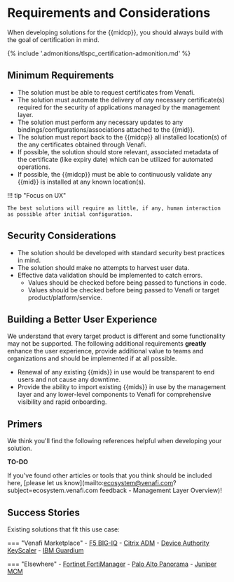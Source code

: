 # Requirements and Considerations

When developing solutions for the {{midcp}}, you should always build with the goal of certification in mind.

{% include '.admonitions/tlspc_certification-admonition.md' %}

## Minimum Requirements 

- The solution must be able to request certificates from Venafi.
- The solution must automate the delivery of *any* necessary certificate(s) required for the security of applications managed by the management layer.
- The solution must perform any necessary updates to any bindings/configurations/associations attached to the {{mid}}.
- The solution must report back to the {{midcp}} all installed location(s) of the any certificates obtained through Venafi.
- If possible, the solution should store relevant, associated metadata of the certificate (like expiry date) which can be utilized for automated operations.
- If possible, the {{midcp}} must be able to continuously validate any {{mid}} is installed at any known location(s).

!!! tip "Focus on UX"

    The best solutions will require as little, if any, human interaction as possible after initial configuration.

## Security Considerations

- The solution should be developed with standard security best practices in mind.
- The solution should make no attempts to harvest user data.
- Effective data validation should be implemented to catch errors.
    - Values should be checked before being passed to functions in code.
    - Values should be checked before being passed to Venafi or target product/platform/service.
    
## Building a Better User Experience

We understand that every target product is different and some functionality may not be supported.
The following additional requirements **greatly** enhance the user experience, provide additional value to teams and organizations and should be implemented if at all possible. 

- Renewal of any existing {{mids}} in use would be transparent to end users and not cause any downtime.
- Provide the ability to import existing {{mids}} in use by the management layer and any lower-level components to Venafi for comprehensive visibility and rapid onboarding.

## Primers
We think you'll find the following references helpful when developing your solution.

**TO-DO**

If you've found other articles or tools that you think should be included here, [please let us know](mailto:ecosystem@venafi.com?subject=ecosystem.venafi.com feedback - Management Layer Overview)!

## Success Stories

Existing solutions that fit this use case:

=== "Venafi Marketplace"
    - [F5 BIG-IQ](https://marketplace.venafi.com/ui/xchange-marketplace-app/620d2d6ed419fb06a5c5bd36/solution/620d4f3fd419fb06a5c5bd48)
    - [Citrix ADM](https://marketplace.venafi.com/ui/xchange-marketplace-app/620d2d6ed419fb06a5c5bd36/solution/6297c40d7550f2ee553cf27e)
    - [Device Authority KeyScaler](https://marketplace.venafi.com/ui/xchange-marketplace-app/620d2d6ed419fb06a5c5bd36/solution/629430e57550f2ee553cf23a)
    - [IBM Guardium](https://marketplace.venafi.com/ui/xchange-marketplace-app/620d2d6ed419fb06a5c5bd36/solution/629961657550f2ee553cf28c)

=== "Elsewhere"
    - [Fortinet FortiManager](https://www.fortinet.com/products/management/fortimanager)
    - [Palo Alto Panorama](https://www.paloaltonetworks.com/network-security/panorama)
    - [Juniper MCM](https://www.juniper.net/documentation/us/en/software/jatp/jatp-quickstart/topics/concept/jatp-manager-of-central-managers-mcm.html)